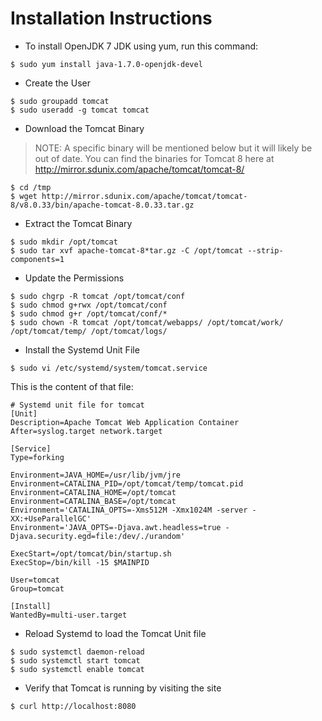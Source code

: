 # Installation Instructions

* To install OpenJDK 7 JDK using yum, run this command:

```
$ sudo yum install java-1.7.0-openjdk-devel
```

* Create the User

<!-- ```
$ sudo groupadd chef
$ sudo useradd -g chef chef
``` -->

```
$ sudo groupadd tomcat
$ sudo useradd -g tomcat tomcat
```

* Download the Tomcat Binary

> NOTE: A specific binary will be mentioned below but it will likely be out of date. You can find the binaries for Tomcat 8 here at http://mirror.sdunix.com/apache/tomcat/tomcat-8/

```
$ cd /tmp
$ wget http://mirror.sdunix.com/apache/tomcat/tomcat-8/v8.0.33/bin/apache-tomcat-8.0.33.tar.gz
```

* Extract the Tomcat Binary

```
$ sudo mkdir /opt/tomcat
$ sudo tar xvf apache-tomcat-8*tar.gz -C /opt/tomcat --strip-components=1
```

* Update the Permissions

```
$ sudo chgrp -R tomcat /opt/tomcat/conf
$ sudo chmod g+rwx /opt/tomcat/conf
$ sudo chmod g+r /opt/tomcat/conf/*
$ sudo chown -R tomcat /opt/tomcat/webapps/ /opt/tomcat/work/ /opt/tomcat/temp/ /opt/tomcat/logs/
```

* Install the Systemd Unit File

```
$ sudo vi /etc/systemd/system/tomcat.service
```

This is the content of that file:

```
# Systemd unit file for tomcat
[Unit]
Description=Apache Tomcat Web Application Container
After=syslog.target network.target

[Service]
Type=forking

Environment=JAVA_HOME=/usr/lib/jvm/jre
Environment=CATALINA_PID=/opt/tomcat/temp/tomcat.pid
Environment=CATALINA_HOME=/opt/tomcat
Environment=CATALINA_BASE=/opt/tomcat
Environment='CATALINA_OPTS=-Xms512M -Xmx1024M -server -XX:+UseParallelGC'
Environment='JAVA_OPTS=-Djava.awt.headless=true -Djava.security.egd=file:/dev/./urandom'

ExecStart=/opt/tomcat/bin/startup.sh
ExecStop=/bin/kill -15 $MAINPID

User=tomcat
Group=tomcat

[Install]
WantedBy=multi-user.target
```

* Reload Systemd to load the Tomcat Unit file

```
$ sudo systemctl daemon-reload
$ sudo systemctl start tomcat
$ sudo systemctl enable tomcat
```

* Verify that Tomcat is running by visiting the site

```
$ curl http://localhost:8080
```
